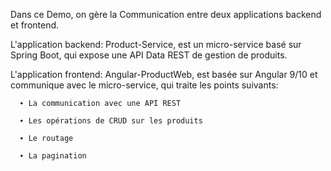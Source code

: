 Dans ce Demo, on gère la Communication entre deux applications backend et frontend.

L'application backend: Product-Service, est un micro-service basé sur Spring Boot, qui expose une API Data REST de gestion de produits.

L'application frontend: Angular-ProductWeb, est basée sur Angular 9/10 et communique avec le micro-service, qui traite les points suivants:

      ∙ La communication avec une API REST
     
      ∙ Les opérations de CRUD sur les produits
      
      ∙ Le routage
      
      ∙ La pagination
